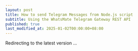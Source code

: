 ```yaml
---
layout: post
title: How to send Telegram Messages from Node.js script
subtitle: Using the WhatsMate Telegram Gateway REST API
published: true
last_modified_at: 2025-01-02T00:00:00+08:00
---
```



<script>
    function pageRedirect() {
        window.location.replace("/2022-06-16-send-telegram-message-nodejs/");
    }      
    setTimeout("pageRedirect()", 1000);
</script>

Redirecting to the latest version ...
